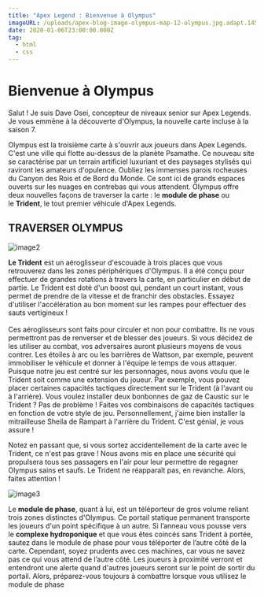 ```yaml
---
title: "Apex Legend : Bienvenue à Olympus"
imageURL: /uploads/apex-blog-image-olympus-map-12-olympus.jpg.adapt.1456w.jpg
date: 2020-01-06T23:00:00.000Z
tag:
  - html
  - css
---
```



# Bienvenue à Olympus

Salut ! Je suis Dave Osei, concepteur de niveaux senior sur Apex Legends. Je vous emmène à la découverte d'Olympus, la nouvelle carte incluse à la saison 7.

Olympus est la troisième carte à s'ouvrir aux joueurs dans Apex Legends. C'est une ville qui flotte au-dessus de la planète Psamathe. Ce nouveau site se caractérise par un terrain artificiel luxuriant et des paysages stylisés qui raviront les amateurs d'opulence. Oubliez les immenses parois rocheuses du Canyon des Rois et de Bord du Monde. Ce sont ici de grands espaces ouverts sur les nuages en contrebas qui vous attendent. Olympus offre deux nouvelles façons de traverser la carte : le **module de phase** ou le **Trident**, le tout premier véhicule d'Apex Legends.

[](<>)

## TRAVERSER OLYMPUS



![image2](/uploads/apex-blog-image-olympus-map-trident-chase.jpg.adapt.1456w.jpg "image2")

**Le Trident** est un aéroglisseur d'escouade à trois places que vous retrouverez dans les zones périphériques d'Olympus. Il a été conçu pour effectuer de grandes rotations à travers la carte, en particulier en début de partie. Le Trident est doté d'un boost qui, pendant un court instant, vous permet de prendre de la vitesse et de franchir des obstacles. Essayez d'utiliser l'accélération au bon moment sur les rampes pour effectuer des sauts vertigineux !\
\
Ces aéroglisseurs sont faits pour circuler et non pour combattre. Ils ne vous permettront pas de renverser et de blesser des joueurs. Si vous décidez de les utiliser au combat, vos adversaires auront plusieurs moyens de vous contrer. Les étoiles à arc ou les barrières de Wattson, par exemple, peuvent immobiliser le véhicule et donner à l'équipe le temps de vous attaquer. Puisque notre jeu est centré sur les personnages, nous avons voulu que le Trident soit comme une extension du joueur. Par exemple, vous pouvez placer certaines capacités tactiques directement sur le Trident (à l'avant ou à l'arrière). Vous voulez installer deux bonbonnes de gaz de Caustic sur le Trident ? Pas de problème ! Faites vos combinaisons de capacités tactiques en fonction de votre style de jeu. Personnellement, j'aime bien installer la mitrailleuse Sheila de Rampart à l'arrière du Trident. C'est génial, je vous assure ! 

Notez en passant que, si vous sortez accidentellement de la carte avec le Trident, ce n'est pas grave ! Nous avons mis en place une sécurité qui propulsera tous ses passagers en l'air pour leur permettre de regagner Olympus sains et saufs. Le Trident ne réapparaît pas, en revanche. Alors, faites attention !



![image3](/uploads/apex-blog-image-olympus-map-18-phase-runner.jpg.adapt.1456w.jpg "image3")

Le **module de phase**, quant à lui, est un téléporteur de gros volume reliant trois zones distinctes d'Olympus. Ce portail statique permanent transporte les joueurs d'un point spécifique à un autre. Si l’anneau vous pousse vers le **complexe hydroponique** et que vous êtes coincés sans Trident à portée, sautez dans le module de phase pour vous téléporter de l’autre côté de la carte. Cependant, soyez prudents avec ces machines, car vous ne savez pas ce qui vous attend de l’autre côté. Les joueurs à proximité verront et entendront une alerte quand d'autres joueurs seront sur le point de sortir du portail. Alors, préparez-vous toujours à combattre lorsque vous utilisez le module de phase